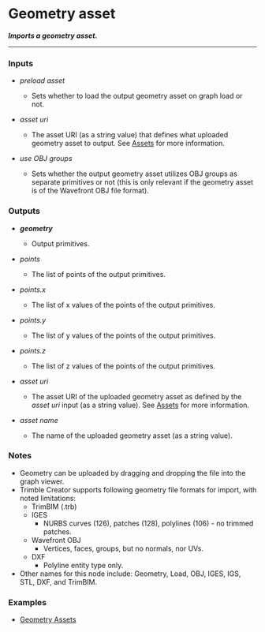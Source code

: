 # Geometry asset

**_Imports a geometry asset._**

---


### Inputs

* _preload asset_

  * Sets whether to load the output geometry asset on graph load or not.

* _asset uri_

  * The asset URI (as a string value) that defines what uploaded geometry asset to output. See [Assets](/concepts/GeneralConcepts/assets.md) for more information.

* _use OBJ groups_

  * Sets whether the output geometry asset utilizes OBJ groups as separate primitives or not (this is only relevant if the geometry asset is of the Wavefront OBJ file format).


### Outputs

* **_geometry_**

  * Output primitives.

* _points_

  * The list of points of the output primitives.

* _points.x_

  * The list of x values of the points of the output primitives.

* _points.y_

  * The list of y values of the points of the output primitives.

* _points.z_

  * The list of z values of the points of the output primitives.

* _asset uri_

  * The asset URI of the uploaded geometry asset as defined by the _asset uri_ input (as a string value). See [Assets](/concepts/GeneralConcepts/assets.md) for more information.

* _asset name_

  * The name of the uploaded geometry asset (as a string value). 


### Notes



* Geometry can be uploaded by dragging and dropping the file into the graph viewer.
* Trimble Creator supports following geometry file formats for import, with noted limitations:
    * TrimBIM (.trb)
    * IGES
        * NURBS curves (126), patches (128), polylines (106) - no trimmed patches.
    * Wavefront OBJ
        * Vertices, faces, groups, but no normals, nor UVs.
    * DXF
        * Polyline entity type only.
* Other names for this node include: Geometry, Load, OBJ, IGES, IGS, STL, DXF, and TrimBIM.


### Examples



* <a href="https://creator.trimble.com/graph?assetURI=whp:40b0b7fe-81f5-45a9-bb89-926664d698fa&version=latest" target="_blank">Geometry Assets</a>
